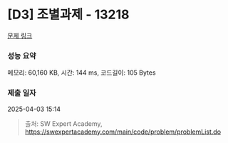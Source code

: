 # [D3] 조별과제 - 13218 

[문제 링크](https://swexpertacademy.com/main/code/problem/problemDetail.do?contestProbId=AXzjvCCq-PwDFASs) 

### 성능 요약

메모리: 60,160 KB, 시간: 144 ms, 코드길이: 105 Bytes

### 제출 일자

2025-04-03 15:14



> 출처: SW Expert Academy, https://swexpertacademy.com/main/code/problem/problemList.do